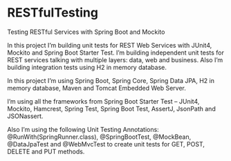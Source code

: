# RESTfulTesting
Testing RESTful Services with Spring Boot and Mockito

In this project I’m building unit tests for REST Web Services with JUnit4, Mockito and Spring Boot Starter Test. 
I’m building independent unit tests for REST services talking with multiple layers: data, web and business. 
Also I’m building integration tests using H2 in memory database.

In this project I’m using Spring Boot, Spring Core, Spring Data JPA, H2 in memory database, Maven and Tomcat Embedded Web Server. 

I’m using all the frameworks from Spring Boot Starter Test – JUnit4, Mockito, Hamcrest, Spring Test, Spring Boot Test, AssertJ, 
JsonPath and JSONassert.

Also I’m using the following Unit Testing Annotations: @RunWith(SpringRunner.class), @SpringBootTest, @MockBean, @DataJpaTest and
@WebMvcTest to create unit tests for GET, POST, DELETE and PUT methods.
